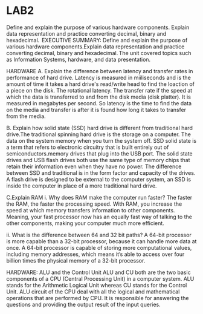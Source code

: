 # LAB2
Define and explain the purpose of various hardware components. Explain data representation and practice converting decimal, binary and hexadecimal. 
EXECUTIVE SUMMARY:
Define and explain the purpose of various hardware components.Explain data representation and practice converting decimal, binary and hexadecimal. The unit covered topics such as Information Systems, hardware, and data presentation. 

HARDWARE
A. Explain the difference between latency and transfer rates in performance of hard drive. 
Latency is measured in miiliseconds and is the amount of time it takes a hard drive's read/write head to find the loaction of a piece on   the disk. The rotational latency. The transfer rate if the speed at which the data is transferred to and from the disk media (disk platter). It is measured in megabytes per second. So latency is the time to find the data on the media and transfer is after it is found how long it takes to transfer from the media.

B. Explain how solid state (SSD) hard drive is different from traditional hard drive.The traditional spinning hard drive is the storage on a computer. The data on the system memory when you turn the system off. SSD solid state is a term that refers to electronic circuitry that is built entirely out of semiconductors.memory drives that plug into the USB port. The solid state drives and USB flash drives both use the same type of memory chips that retain their information even when they have no power. The difference between SSD and traditional is in the form factor and capacity of the drives. A flash drive is designed to be external to the computer system, an SSD is inside the computer in place of a more traditional hard drive.

C.Explain RAM
i. Why does RAM make the computer run faster?
The faster the RAM, the faster the processing speed. With RAM, you increase the speed at which memory transfers information to other components. Meaning, your fast processor now has an equally fast way of talking to the other components, making your computer much more efficient.

ii. What is the difference between 64 and 32 bit paths?
A 64-bit processor is more capable than a 32-bit processor, because it can handle more data at once. A 64-bit processor is capable of storing more computational values, including memory addresses, which means it’s able to access over four billion times the physical memory of a 32-bit processor.

HARDWARE: ALU and the Control Unit
ALU and CU both are the two basic components of a CPU (Central Processing Unit) in a computer system. ALU stands for the Arithmetic Logical Unit whereas CU stands for the Control Unit. ALU circuit of the CPU deal with all the logical and mathematical operations that are performed by CPU. It is responsible for answering the questions and providing the output result of the input queries.






